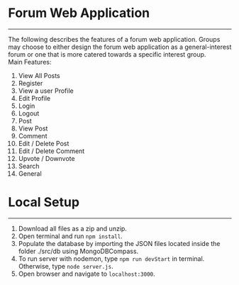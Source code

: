 # Forum Web Application

---

The following describes the features of a forum web application. Groups may choose to
either design the forum web application as a general-interest forum or one that is more
catered towards a specific interest group. <br>
Main Features:

1. View All Posts
2. Register
3. View a user Profile
4. Edit Profile
5. Login
6. Logout
7. Post
8. View Post
9. Comment
10. Edit / Delete Post
11. Edit / Delete Comment
12. Upvote / Downvote
13. Search
14. General

# Local Setup

---

1. Download all files as a zip and unzip.
2. Open terminal and run `npm install`.
3. Populate the database by importing the JSON files located inside the folder ./src/db using MongoDBCompass.
4. To run server with nodemon, type `npm run devStart` in terminal. Otherwise, type `node server.js`.
5. Open browser and navigate to `localhost:3000`.

